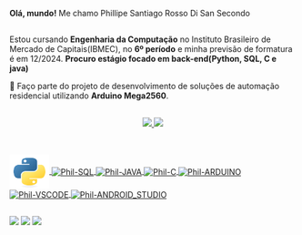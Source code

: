 
<div>

<p>
<strong>Olá, mundo!</strong> Me chamo Phillipe Santiago Rosso Di San Secondo
<p>

##

<p>
Estou cursando <strong>Engenharia da Computação</strong> no Instituto Brasileiro de Mercado de Capitais(IBMEC), no <strong>6º período</strong> e minha previsão de formatura é em 12/2024. <strong>Procuro estágio focado em back-end(Python, SQL, C e java)</strong>

<p>
🤖 Faço parte do projeto de desenvolvimento de soluções de automação residencial utilizando <strong>Arduino Mega2560</strong>.
<p>

##

</div>

<div align="center">
  <a href="https://github.com/Phillipe-Santiago">
  <img height="180em" src="https://github-readme-stats.vercel.app/api?username=Phillipe-Santiago&show_icons=true&theme=dark&include_all_commits=true&count_private=true"/>
  <img height="180em" src="https://github-readme-stats.vercel.app/api/top-langs/?username=Phillipe-Santiago&layout=compact&langs_count=7&theme=dark"/>
</div>
  
##

<div style="display: inline_block"><br>
  <img align="center" alt="Phil-Python" height="60" width="70" src="https://raw.githubusercontent.com/devicons/devicon/master/icons/python/python-original.svg">
  <img align="center" alt="Phil-SQL" height="60" width="70" src="https://cdn.jsdelivr.net/gh/devicons/devicon/icons/mysql/mysql-original-wordmark.svg">
  <img align="center" alt="Phil-JAVA" height="60" width="70" src="https://cdn.jsdelivr.net/gh/devicons/devicon/icons/java/java-original.svg">
  <img align="center" alt="Phil-C" height="60" width="70" src="https://cdn.jsdelivr.net/gh/devicons/devicon/icons/c/c-original.svg">
  <img align="center" alt="Phil-ARDUINO" height="60" width="70" src="https://cdn.jsdelivr.net/gh/devicons/devicon/icons/arduino/arduino-plain-wordmark.svg">
  <img align="center" alt="Phil-VSCODE" height="60" width="70" src="https://cdn.jsdelivr.net/gh/devicons/devicon/icons/vscode/vscode-original-wordmark.svg">
  <img align="center" alt="Phil-ANDROID_STUDIO" height="60" width="70" src="https://cdn.jsdelivr.net/gh/devicons/devicon/icons/androidstudio/androidstudio-original.svg">
</div>
  
##

<div>
  <a href="https://www.instagram.com/phillipe_secondo1/" target="_blank"><img src="https://img.shields.io/badge/-Instagram-%23E4405F?style=for-the-badge&logo=instagram&logoColor=white" target="_blank"></a>
  <a href = "mailto:phillipesantiagorosso@gmail.com"><img src="https://img.shields.io/badge/-Gmail-%23333?style=for-the-badge&logo=gmail&logoColor=white" target="_blank"></a>
  <a href="https://www.linkedin.com/in/phillipe-santiago-rosso-di-san-secondo-49987918b/" target="_blank"><img src="https://img.shields.io/badge/-LinkedIn-%230077B5?style=for-the-badge&logo=linkedin&logoColor=white" target="_blank"></a>
</div>
